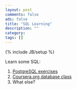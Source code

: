 ```yaml
---
layout: post
comments: false
ads: false
title: "SQL Learning"
description: ""
category: 
tags: []
---
```

{% include JB/setup %}

Learn some SQL:

1. [PostgreSQL exercises](http://pgexercises.com/index.html)
1. [Coursera.org database class](https://www.coursera.org/course/db)
1. What else?


